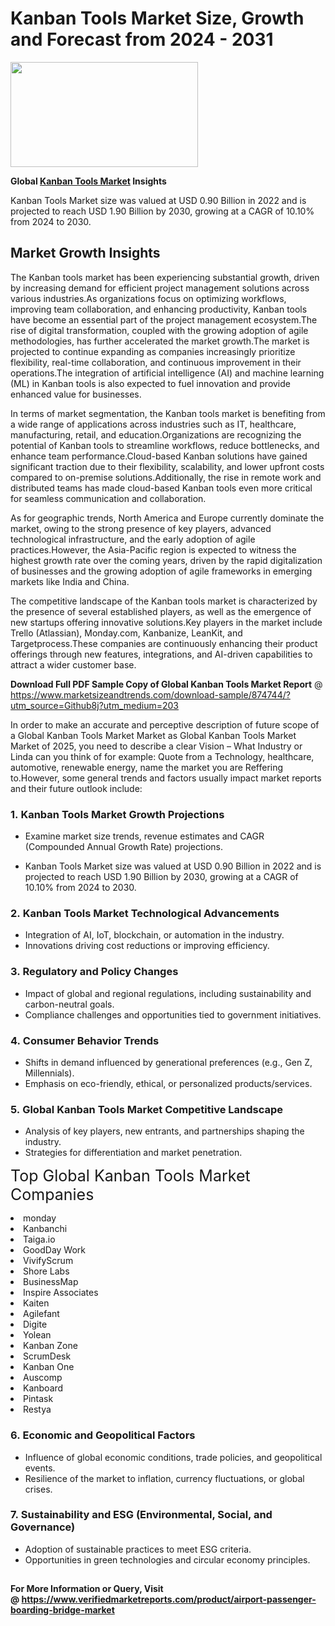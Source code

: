 <H1>Kanban Tools Market Size, Growth and Forecast from 2024 - 2031</H1><img class="aligncenter size-medium wp-image-584254" src="https://thirdeyenews.in/wp-content/uploads/2024/09/Global-Market-Research-300x168.jpeg" alt="" width="300" height="168" /><p><strong>Global&nbsp;<a href="https://www.marketsizeandtrends.com/download-sample/874744/?utm_source=Github8j?utm_medium=203">Kanban Tools Market</a> Insights</strong></p><p>Kanban Tools Market size was valued at USD 0.90 Billion in 2022 and is projected to reach USD 1.90 Billion by 2030, growing at a CAGR of 10.10% from 2024 to 2030.</p><p><h2>Market Growth Insights</h2> <p>The Kanban tools market has been experiencing substantial growth, driven by increasing demand for efficient project management solutions across various industries.As organizations focus on optimizing workflows, improving team collaboration, and enhancing productivity, Kanban tools have become an essential part of the project management ecosystem.The rise of digital transformation, coupled with the growing adoption of agile methodologies, has further accelerated the market growth.The market is projected to continue expanding as companies increasingly prioritize flexibility, real-time collaboration, and continuous improvement in their operations.The integration of artificial intelligence (AI) and machine learning (ML) in Kanban tools is also expected to fuel innovation and provide enhanced value for businesses.</p> <p>In terms of market segmentation, the Kanban tools market is benefiting from a wide range of applications across industries such as IT, healthcare, manufacturing, retail, and education.Organizations are recognizing the potential of Kanban tools to streamline workflows, reduce bottlenecks, and enhance team performance.Cloud-based Kanban solutions have gained significant traction due to their flexibility, scalability, and lower upfront costs compared to on-premise solutions.Additionally, the rise in remote work and distributed teams has made cloud-based Kanban tools even more critical for seamless communication and collaboration.</p> <p>As for geographic trends, North America and Europe currently dominate the market, owing to the strong presence of key players, advanced technological infrastructure, and the early adoption of agile practices.However, the Asia-Pacific region is expected to witness the highest growth rate over the coming years, driven by the rapid digitalization of businesses and the growing adoption of agile frameworks in emerging markets like India and China.</p> <p>The competitive landscape of the Kanban tools market is characterized by the presence of several established players, as well as the emergence of new startups offering innovative solutions.Key players in the market include Trello (Atlassian), Monday.com, Kanbanize, LeanKit, and Targetprocess.These companies are continuously enhancing their product offerings through new features, integrations, and AI-driven capabilities to attract a wider customer base.</p> <p><span class=""><strong>Download Full PDF Sample Copy of Global Kanban Tools Market Report</strong> @ <a href="https://www.marketsizeandtrends.com/download-sample/874744/?utm_source=Github8j?utm_medium=203" target="_blank">https://www.marketsizeandtrends.com/download-sample/874744/?utm_source=Github8j?utm_medium=203</a></span></p><p>In order to make an accurate and perceptive description of future scope of a Global&nbsp;Kanban Tools Market Market as Global&nbsp;Kanban Tools Market Market of 2025, you need to describe a clear Vision &ndash; What Industry or Linda can you think of for example: Quote from a Technology, healthcare, automotive, renewable energy, name the market you are Reffering to.However, some general trends and factors usually impact market reports and their future outlook include:</p><h3>1.&nbsp;<strong>Kanban Tools Market Growth Projections</strong></h3><ul><li>Examine market size trends, revenue estimates and CAGR (Compounded Annual Growth Rate) projections.</li><li><p>Kanban Tools Market size was valued at USD 0.90 Billion in 2022 and is projected to reach USD 1.90 Billion by 2030, growing at a CAGR of 10.10% from 2024 to 2030.</p></li></ul><h3>2.&nbsp;<strong>Kanban Tools Market Technological Advancements</strong></h3><ul><li>Integration of AI, IoT, blockchain, or automation in the industry.</li><li>Innovations driving cost reductions or improving efficiency.</li></ul><h3>3.&nbsp;<strong>Regulatory and Policy Changes</strong></h3><ul><li>Impact of global and regional regulations, including sustainability and carbon-neutral goals.</li><li>Compliance challenges and opportunities tied to government initiatives.</li></ul><h3>4.&nbsp;<strong>Consumer Behavior Trends</strong></h3><ul><li>Shifts in demand influenced by generational preferences (e.g., Gen Z, Millennials).</li><li>Emphasis on eco-friendly, ethical, or personalized products/services.</li></ul><h3>5.&nbsp;<strong>Global Kanban Tools Market Competitive Landscape</strong></h3><ul><li>Analysis of key players, new entrants, and partnerships shaping the industry.</li><li>Strategies for differentiation and market penetration.</li></ul><p data-pm-slice="1 1 []"><span style="color: inherit; font-family: inherit; font-size: 25px;">Top Global Kanban Tools Market Companies</span></p><div class="" data-test-id=""><p><li>monday</li><li> Kanbanchi</li><li> Taiga.io</li><li> GoodDay Work</li><li> VivifyScrum</li><li> Shore Labs</li><li> BusinessMap</li><li> Inspire Associates</li><li> Kaiten</li><li> Agilefant</li><li> Digite</li><li> Yolean</li><li> Kanban Zone</li><li> ScrumDesk</li><li> Kanban One</li><li> Auscomp</li><li> Kanboard</li><li> Pintask</li><li> Restya</li></p></div><h3>6.&nbsp;<strong>Economic and Geopolitical Factors</strong></h3><ul><li>Influence of global economic conditions, trade policies, and geopolitical events.</li><li>Resilience of the market to inflation, currency fluctuations, or global crises.</li></ul><h3>7.&nbsp;<strong>Sustainability and ESG (Environmental, Social, and Governance)</strong></h3><ul><li>Adoption of sustainable practices to meet ESG criteria.</li><li>Opportunities in green technologies and circular economy principles.</li></ul><h2><strong style="font-size: 14px;">For More Information or Query, Visit @&nbsp;</strong><a style="background-color: #ffffff; font-size: 14px;" href="https://www.marketsizeandtrends.com/report/kanban-tools-market/" target="_blank">https://www.verifiedmarketreports.com/product/airport-passenger-boarding-bridge-market</a></h2>